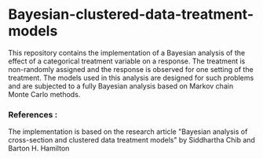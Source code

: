 # Bayesian-clustered-data-treatment-models

This repository contains the implementation of a Bayesian analysis of the effect of a categorical treatment variable on a response. The treatment is non-randomly assigned and the response is observed for one setting of the treatment. The models used in this analysis are designed for such problems and are subjected to a fully Bayesian analysis based on Markov chain Monte Carlo methods.


### References :
The implementation is based on the research article "Bayesian analysis of cross-section and clustered data treatment models" by Siddhartha Chib and Barton H. Hamilton
